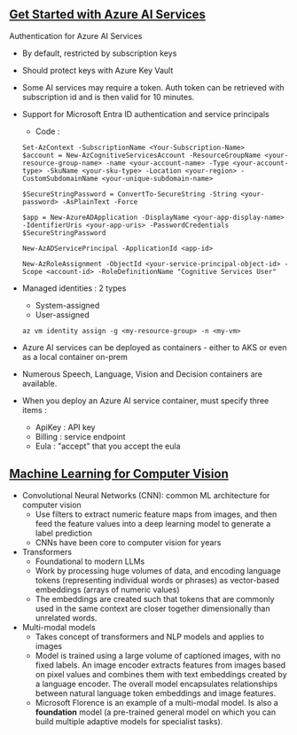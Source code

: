 ## [Get Started with Azure AI Services](https://learn.microsoft.com/en-us/training/paths/get-started-azure-ai/?ns-enrollment-type=Collection)

Authentication for Azure AI Services
- By default, restricted by subscription keys
- Should protect keys with Azure Key Vault
- Some AI services may require a token. Auth token can be retrieved with subscription id and is then valid for 10 minutes.
- Support for Microsoft Entra ID authentication and service principals
    - Code :

    ```
    Set-AzContext -SubscriptionName <Your-Subscription-Name>
    $account = New-AzCognitiveServicesAccount -ResourceGroupName <your-resource-group-name> -name <your-account-name> -Type <your-account-type> -SkuName <your-sku-type> -Location <your-region> -CustomSubdomainName <your-unique-subdomain-name>

    $SecureStringPassword = ConvertTo-SecureString -String <your-password> -AsPlainText -Force
    
    $app = New-AzureADApplication -DisplayName <your-app-display-name> -IdentifierUris <your-app-uris> -PasswordCredentials $SecureStringPassword
    
    New-AzADServicePrincipal -ApplicationId <app-id>
    
    New-AzRoleAssignment -ObjectId <your-service-principal-object-id> -Scope <account-id> -RoleDefinitionName "Cognitive Services User"
    ```
- Managed identities : 2 types
    - System-assigned
    - User-assigned
    ```
    az vm identity assign -g <my-resource-group> -n <my-vm>
    ```
- Azure AI services can be deployed as containers - either to AKS or even as a local container on-prem
- Numerous Speech, Language, Vision and Decision containers are available.
- When you deploy an Azure AI service container, must specify three items :
    - ApiKey : API key
    - Billing : service endpoint
    - Eula : "accept" that you accept the eula

## [Machine Learning for Computer Vision](https://learn.microsoft.com/en-us/training/modules/analyze-images-computer-vision/2b-computer-vision-models)

- Convolutional Neural Networks (CNN): common ML architecture for computer vision
    - Use filters to extract numeric feature maps from images, and then feed the feature values into a deep learning model to generate a label prediction
    - CNNs have been core to computer vision for years
- Transformers
    - Foundational to modern LLMs
    - Work by processing huge volumes of data, and encoding language tokens (representing individual words or phrases) as vector-based embeddings (arrays of numeric values)
    - The embeddings are created such that tokens that are commonly used in the same context are closer together dimensionally than unrelated words.
 - Multi-modal models
   - Takes concept of transformers and NLP models and applies to images
   - Model is trained using a large volume of captioned images, with no fixed labels. An image encoder extracts features from images based on pixel values and combines them with text embeddings created by a language encoder. The overall model encapsulates relationships between natural language token embeddings and image features.
   - Microsoft Florence is an example of a multi-modal model. Is also a **foundation** model (a pre-trained general model on which you can build multiple adaptive models for specialist tasks).
